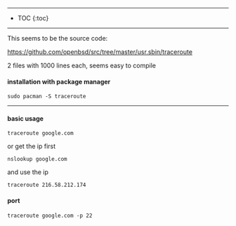 ----

- TOC
{:toc}

----

This seems to be the source code:

https://github.com/openbsd/src/tree/master/usr.sbin/traceroute

2 files with 1000 lines each, seems easy to compile

#### installation with package manager

```
sudo pacman -S traceroute
```

***

#### basic usage
```
traceroute google.com
```

or get the ip first
```
nslookup google.com
```
and use the ip
```
traceroute 216.58.212.174
```

#### port

```
traceroute google.com -p 22
```
